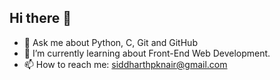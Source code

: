 ## Hi there 👋
- 💬 Ask me about Python, C, Git and GitHub
- 🌱 I’m currently learning about Front-End Web Development.
- 📫 How to reach me: siddharthpknair@gmail.com



<!--
**SiddharthPNair/SiddharthPNair** is a ✨ _special_ ✨ repository because its `README.md` (this file) appears on your GitHub profile.

Here are some ideas to get you started:

- 🔭 I’m currently working on ...

- 👯 I’m looking to collaborate on ...
- 🤔 I’m looking for help with ...


- ⚡ Fun fact: ...
-->

